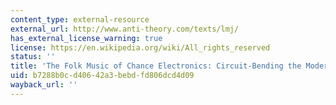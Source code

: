```yaml
---
content_type: external-resource
external_url: http://www.anti-theory.com/texts/lmj/
has_external_license_warning: true
license: https://en.wikipedia.org/wiki/All_rights_reserved
status: ''
title: 'The Folk Music of Chance Electronics: Circuit-Bending the Modern Coconut'
uid: b7288b0c-d406-42a3-bebd-fd806dcd4d09
wayback_url: ''
---
```

